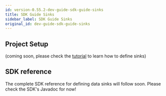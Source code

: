 ```yaml
---
id: version-0.55.2-dev-guide-sdk-guide-sinks
title: SDK Guide Sinks
sidebar_label: SDK Guide Sinks
original_id: dev-guide-sdk-guide-sinks
---
```


## Project Setup
(coming soon, please check the [tutorial](tutorial-processors) to learn how to define sinks)

## SDK reference
The complete SDK reference for defining data sinks will follow soon. Please check the SDK's Javadoc for now!